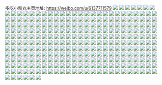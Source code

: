 多吃小粉丸主页地址: https://weibo.com/u/6137711579 
![](https://wx4.sinaimg.cn/mw2000/006Hnda3gy1h7fkpzluf7j30u0140jy0.jpg) 
![](https://wx4.sinaimg.cn/mw2000/006Hnda3gy1h719lgzk7tj30zo17vqar.jpg) 
![](https://wx4.sinaimg.cn/mw2000/006Hnda3gy1h6xndkvv93j31xg2pae81.jpg) 
![](https://wx4.sinaimg.cn/mw2000/006Hnda3gy1h6xndirdqmj32c03407wj.jpg) 
![](https://wx4.sinaimg.cn/mw2000/006Hnda3gy1h6i0twb35cj31sc1sctat.jpg) 
![](https://wx4.sinaimg.cn/mw2000/006Hnda3gy1h6i0tubtt9j31sc1sc0uw.jpg) 
![](https://wx4.sinaimg.cn/mw2000/006Hnda3gy1h6i0tyjpkgj31sc1sc76s.jpg) 
![](https://wx4.sinaimg.cn/mw2000/006Hnda3gy1h6i0u1qoo0j31sc1scn4w.jpg) 
![](https://wx4.sinaimg.cn/mw2000/006Hnda3gy1h6i0u4om0dj32c02c0dlw.jpg) 
![](https://wx4.sinaimg.cn/mw2000/006Hnda3gy1h6d4674nvtj30zo2560u4.jpg) 
![](https://wx4.sinaimg.cn/mw2000/006Hnda3gy1h6d45xw8oxj30zm0x478d.jpg) 
![](https://wx4.sinaimg.cn/mw2000/006Hnda3gy1h6d46cu6dzj30zm0ef75o.jpg) 
![](https://wx4.sinaimg.cn/mw2000/006Hnda3gy1h6d46daj8tj30zm17c43f.jpg) 
![](https://wx4.sinaimg.cn/mw2000/006Hnda3gy1h6d46caeesj30zo2564qq.jpg) 
![](https://wx4.sinaimg.cn/mw2000/006Hnda3gy1h631akv98zj31sc2dstbj.jpg) 
![](https://wx4.sinaimg.cn/mw2000/006Hnda3gy1h631b0nyvgj31hg0znjsx.jpg) 
![](https://wx4.sinaimg.cn/mw2000/006Hnda3gy1h631b41xxjj31sc2ds1kx.jpg) 
![](https://wx4.sinaimg.cn/mw2000/006Hnda3gy1h5rbjuuaunj31gg1ggkg8.jpg) 
![](https://wx4.sinaimg.cn/mw2000/006Hnda3gy1h5rbju2lc8j31gg1ggkbo.jpg) 
![](https://wx4.sinaimg.cn/mw2000/006Hnda3gy1h5rbjtcp3oj31gg1gge0r.jpg) 
![](https://wx4.sinaimg.cn/mw2000/006Hnda3gy1h5rbjvhagsj31gg1gge0x.jpg) 
![](https://wx4.sinaimg.cn/mw2000/006Hnda3gy1h5rbjz3kebj32c0340b2a.jpg) 
![](https://wx4.sinaimg.cn/mw2000/006Hnda3gy1h5rbjw73zgj31gg1ggtze.jpg) 
![](https://wx4.sinaimg.cn/mw2000/006Hnda3gy1h5rbjwvti9j31gg1ggqo8.jpg) 
![](https://wx4.sinaimg.cn/mw2000/006Hnda3gy1h5rbjy59dyj31gg1gge2y.jpg) 
![](https://wx4.sinaimg.cn/mw2000/006Hnda3gy1h5rbjxnkhej31gg1ggb29.jpg) 
![](https://wx4.sinaimg.cn/mw2000/006Hnda3gy1h5osgojldlj30zo1axwg8.jpg) 
![](https://wx4.sinaimg.cn/mw2000/006Hnda3gy1h5osgxwiyjj315o139qdt.jpg) 
![](https://wx4.sinaimg.cn/mw2000/006Hnda3gy1h5osgwsc49j30zm1it7bq.jpg) 
![](https://wx4.sinaimg.cn/mw2000/006Hnda3gy1h5osh5j2uij30zo1j41kx.jpg) 
![](https://wx4.sinaimg.cn/mw2000/006Hnda3gy1h5ch01vy4pj30zm16h442.jpg) 
![](https://wx4.sinaimg.cn/mw2000/006Hnda3gy1h5ch036p12j30zn16q42g.jpg) 
![](https://wx4.sinaimg.cn/mw2000/006Hnda3gy1h5ch01d138j30zo0ywwkr.jpg) 
![](https://wx4.sinaimg.cn/mw2000/006Hnda3gy1h5ch03nvmuj30zo0t50wb.jpg) 
![](https://wx4.sinaimg.cn/mw2000/006Hnda3gy1h55b7qha43j30zk0zk7fd.jpg) 
![](https://wx4.sinaimg.cn/mw2000/006Hnda3gy1h55b7rj9b8j30zk0zkdsh.jpg) 
![](https://wx4.sinaimg.cn/mw2000/006Hnda3gy1h55b7u6k0rj30u01hc4ef.jpg) 
![](https://wx4.sinaimg.cn/mw2000/006Hnda3gy1h55b7sd81cj31hc0u0h76.jpg) 
![](https://wx4.sinaimg.cn/mw2000/006Hnda3gy1h55b7tlszbj30k00p0js9.jpg) 
![](https://wx4.sinaimg.cn/mw2000/006Hnda3gy1h55b7sx9gjj30zo0nz77q.jpg) 
![](https://wx4.sinaimg.cn/mw2000/006Hnda3gy1h55b7yz928j30zo0rv0w3.jpg) 
![](https://wx4.sinaimg.cn/mw2000/006Hnda3gy1h51ynd1ngxj31rl2cr1kx.jpg) 
![](https://wx4.sinaimg.cn/mw2000/006Hnda3gy1h51yn9o21ij31sc2dshdu.jpg) 
![](https://wx4.sinaimg.cn/mw2000/006Hnda3gy1h51ynbiedzj31sc2dse82.jpg) 
![](https://wx4.sinaimg.cn/mw2000/006Hnda3gy1h51yn8n0m5j33402c01kz.jpg) 
![](https://wx4.sinaimg.cn/mw2000/006Hnda3gy1h51ynajkz7j31sc2ds1ky.jpg) 
![](https://wx4.sinaimg.cn/mw2000/006Hnda3gy1h51yncckz5j31sc2dsqv5.jpg) 
![](https://wx4.sinaimg.cn/mw2000/006Hnda3gy1h4ym1yyhw8j32c0340npe.jpg) 
![](https://wx4.sinaimg.cn/mw2000/006Hnda3gy1h4ym22ntngj32c0340e82.jpg) 
![](https://wx4.sinaimg.cn/mw2000/006Hnda3gy1h4ym2559ksj32c0340hdu.jpg) 
![](https://wx4.sinaimg.cn/mw2000/006Hnda3gy1h4ym26osbgj32c03401ky.jpg) 
![](https://wx4.sinaimg.cn/mw2000/006Hnda3gy1h4ym288tq8j32c0340x6p.jpg) 
![](https://wx4.sinaimg.cn/mw2000/006Hnda3gy1h4ym29x8roj32c0340hdu.jpg) 
![](https://wx4.sinaimg.cn/mw2000/006Hnda3gy1h4ym2coxv2j31sc1scnpd.jpg) 
![](https://wx4.sinaimg.cn/mw2000/006Hnda3gy1h4ym2j3e0yj32c02c0qv5.jpg) 
![](https://wx4.sinaimg.cn/mw2000/006Hnda3gy1h4ym2g30rdj31sc1scu0x.jpg) 
![](https://wx4.sinaimg.cn/mw2000/006Hnda3gy1h4xgpu64yaj32c02c01kz.jpg) 
![](https://wx4.sinaimg.cn/mw2000/006Hnda3gy1h4xgq425cij33402c0hdu.jpg) 
![](https://wx4.sinaimg.cn/mw2000/006Hnda3gy1h4xgpwqozqj33402c0hdw.jpg) 
![](https://wx4.sinaimg.cn/mw2000/006Hnda3gy1h4xgpzx9q6j32c02b9qv5.jpg) 
![](https://wx4.sinaimg.cn/mw2000/006Hnda3gy1h4xgq8aue5j33401r51ky.jpg) 
![](https://wx4.sinaimg.cn/mw2000/006Hnda3gy1h4xgq6vr6cj32c02c0qv5.jpg) 
![](https://wx4.sinaimg.cn/mw2000/006Hnda3ly1h3pirwarwij31sc1sc4jt.jpg) 
![](https://wx4.sinaimg.cn/mw2000/006Hnda3ly1h3piruhj3lj31sc1scwyl.jpg) 
![](https://wx4.sinaimg.cn/mw2000/006Hnda3ly1h3pirwtozwj31sc1scb29.jpg) 
![](https://wx4.sinaimg.cn/mw2000/006Hnda3ly1h3pirxllzmj31o51o5b29.jpg) 
![](https://wx4.sinaimg.cn/mw2000/006Hnda3ly1h3pirxv433j30v90y6ahs.jpg) 
![](https://wx4.sinaimg.cn/mw2000/006Hnda3gy1h2woy3skumj31sc2dshdu.jpg) 
![](https://wx4.sinaimg.cn/mw2000/006Hnda3gy1h2woyao8llj32c0340hdt.jpg) 
![](https://wx4.sinaimg.cn/mw2000/006Hnda3gy1h2woy6jikyj31sc2ds4qq.jpg) 
![](https://wx4.sinaimg.cn/mw2000/006Hnda3gy1h2woy215s0j32c0340u0x.jpg) 
![](https://wx4.sinaimg.cn/mw2000/006Hnda3gy1h2woy8jw0hj32c0340b2a.jpg) 
![](https://wx4.sinaimg.cn/mw2000/006Hnda3gy1h2woy05h1oj32c0340u0z.jpg) 
![](https://wx4.sinaimg.cn/mw2000/006Hnda3gy1h2woydpxsoj32c0340x6q.jpg) 
![](https://wx4.sinaimg.cn/mw2000/006Hnda3gy1h2woyg27wlj32c0340kjn.jpg) 
![](https://wx4.sinaimg.cn/mw2000/006Hnda3gy1h2woyj98mej32c0340kjn.jpg) 
![](https://wx4.sinaimg.cn/mw2000/006Hnda3gy1h2uainoonpj32c0340x6q.jpg) 
![](https://wx4.sinaimg.cn/mw2000/006Hnda3gy1h2uaikt6o5j326u26unpd.jpg) 
![](https://wx4.sinaimg.cn/mw2000/006Hnda3gy1h2uaiq2zu0j33402c0b2b.jpg) 
![](https://wx4.sinaimg.cn/mw2000/006Hnda3gy1h2uaitayqwj33402c0b2b.jpg) 
![](https://wx4.sinaimg.cn/mw2000/006Hnda3gy1h2uaiyzfvnj33402c0b2b.jpg) 
![](https://wx4.sinaimg.cn/mw2000/006Hnda3gy1h2uaiwq7ipj33402c0npe.jpg) 
![](https://wx4.sinaimg.cn/mw2000/006Hnda3gy1h2uaiuohpej32c03401ky.jpg) 
![](https://wx4.sinaimg.cn/mw2000/006Hnda3gy1h2uaj0vpwpj315o20xb29.jpg) 
![](https://wx4.sinaimg.cn/mw2000/006Hnda3gy1h2uaj1so14j315o2bcb29.jpg) 
![](https://wx4.sinaimg.cn/mw2000/006Hnda3gy1h1axi94n63j30zo1hitiw.jpg) 
![](https://wx4.sinaimg.cn/mw2000/006Hnda3gy1h19nzntd5xj31sc2dsu0x.jpg) 
![](https://wx4.sinaimg.cn/mw2000/006Hnda3gy1h19nzonh6rj31sc2ds1ky.jpg) 
![](https://wx4.sinaimg.cn/mw2000/006Hnda3gy1h19nzq6g55j31sc2ds1ky.jpg) 
![](https://wx4.sinaimg.cn/mw2000/006Hnda3gy1h171j3drzaj33402c07wk.jpg) 
![](https://wx4.sinaimg.cn/mw2000/006Hnda3gy1h171j7rdfhj31sc2dsu0x.jpg) 
![](https://wx4.sinaimg.cn/mw2000/006Hnda3gy1h171jhvu0xj32c02c0e84.jpg) 
![](https://wx4.sinaimg.cn/mw2000/006Hnda3gy1h171jeeaeqj32xe2727wk.jpg) 
![](https://wx4.sinaimg.cn/mw2000/006Hnda3gy1h171izvd03j33402c0u11.jpg) 
![](https://wx4.sinaimg.cn/mw2000/006Hnda3gy1h171iwqby3j31sc2ds7wi.jpg) 
![](https://wx4.sinaimg.cn/mw2000/006Hnda3gy1h171j605y2j32c033yqv6.jpg) 
![](https://wx4.sinaimg.cn/mw2000/006Hnda3gy1h08s7we6c4j32c03407wh.jpg) 
![](https://wx4.sinaimg.cn/mw2000/006Hnda3gy1h08s7xzrksj32c03401ky.jpg) 
![](https://wx4.sinaimg.cn/mw2000/006Hnda3gy1h08s7yuflsj32c0340x6p.jpg) 
![](https://wx4.sinaimg.cn/mw2000/006Hnda3gy1h08s7zzm5mj31sc2dskjm.jpg) 
![](https://wx4.sinaimg.cn/mw2000/006Hnda3gy1gzi6dy9c3qj32zl28px6q.jpg) 
![](https://wx4.sinaimg.cn/mw2000/006Hnda3gy1gzi6dzxzf4j32vl25q7wj.jpg) 
![](https://wx4.sinaimg.cn/mw2000/006Hnda3gy1gzi6dw5gncj32vv25xb2b.jpg) 
![](https://wx4.sinaimg.cn/mw2000/006Hnda3gy1gzi6e6hr1oj32c01r0npe.jpg) 
![](https://wx4.sinaimg.cn/mw2000/006Hnda3gy1gzi6e2mmkzj33402c07wj.jpg) 
![](https://wx4.sinaimg.cn/mw2000/006Hnda3gy1gzi6e4i9yej32tr24cx6q.jpg) 
![](https://wx4.sinaimg.cn/mw2000/006Hnda3gy1gzi6du58kvj33402c04qr.jpg) 
![](https://wx4.sinaimg.cn/mw2000/006Hnda3gy1gzi6drcgekj32c0340kjm.jpg) 
![](https://wx4.sinaimg.cn/mw2000/006Hnda3gy1gzi6e9imtvj32402tcqv6.jpg) 
![](https://wx4.sinaimg.cn/mw2000/006Hnda3ly1gyx9tn7vzcj32c02c0hdt.jpg) 
![](https://wx4.sinaimg.cn/mw2000/006Hnda3ly1gyx9toz86qj32402tc1ky.jpg) 
![](https://wx4.sinaimg.cn/mw2000/006Hnda3ly1gyx9tqaoqlj32c0340e82.jpg) 
![](https://wx4.sinaimg.cn/mw2000/006Hnda3ly1gyx9tli95bj32402tc7wh.jpg) 
![](https://wx4.sinaimg.cn/mw2000/006Hnda3ly1gyx9tr5qyhj32c02c01ky.jpg) 
![](https://wx4.sinaimg.cn/mw2000/006Hnda3ly1gyx9tmdf41j32yo3y8b2b.jpg) 
![](https://wx4.sinaimg.cn/mw2000/006Hnda3ly1gyx9tkhtfwj31r733ze77.jpg) 
![](https://wx4.sinaimg.cn/mw2000/006Hnda3ly1gyx9tl0h78j31nl341tyn.jpg) 
![](https://wx4.sinaimg.cn/mw2000/006Hnda3ly1gyx9trl16dj30tz0vntnr.jpg) 
![](https://wx4.sinaimg.cn/mw2000/006Hnda3gy1gyr61dt79dj32c0340e82.jpg) 
![](https://wx4.sinaimg.cn/mw2000/006Hnda3gy1gyr61blvtrj31sc2ds4qq.jpg) 
![](https://wx4.sinaimg.cn/mw2000/006Hnda3gy1gyr61fvo2kj32c03404qq.jpg) 
![](https://wx4.sinaimg.cn/mw2000/006Hnda3gy1gyr618bhikj30tz132ngp.jpg) 
![](https://wx4.sinaimg.cn/mw2000/006Hnda3gy1gyr61927z0j30tz0vhag8.jpg) 
![](https://wx4.sinaimg.cn/mw2000/006Hnda3gy1gyr619nkwpj30tz0ukdu4.jpg) 
![](https://wx4.sinaimg.cn/mw2000/006Hnda3gy1gyr61l8ni0j33402c0npg.jpg) 
![](https://wx4.sinaimg.cn/mw2000/006Hnda3gy1gyr61il1eaj33402c04qt.jpg) 
![](https://wx4.sinaimg.cn/mw2000/006Hnda3gy1gyr61o5ih8j33402c0e84.jpg) 
![](https://wx4.sinaimg.cn/mw2000/006Hnda3gy1gykgtalfovj33402c04qs.jpg) 
![](https://wx4.sinaimg.cn/mw2000/006Hnda3gy1gykgt78bgtj33402c0x6r.jpg) 
![](https://wx4.sinaimg.cn/mw2000/006Hnda3gy1gykgtdliu5j33402c0kjn.jpg) 
![](https://wx4.sinaimg.cn/mw2000/006Hnda3gy1gykgtfjvgoj32c02c04qq.jpg) 
![](https://wx4.sinaimg.cn/mw2000/006Hnda3gy1gykgtiqln0j33402c0u10.jpg) 
![](https://wx4.sinaimg.cn/mw2000/006Hnda3gy1gykgtkwa54j33402c0e82.jpg) 
![](https://wx4.sinaimg.cn/mw2000/006Hnda3gy1gykgtndrgzj33402c0npe.jpg) 
![](https://wx4.sinaimg.cn/mw2000/006Hnda3gy1gykgtoxtzoj32c02c0u0x.jpg) 
![](https://wx4.sinaimg.cn/mw2000/006Hnda3gy1gykgtqucm3j33402c07wi.jpg) 
![](https://wx4.sinaimg.cn/mw2000/006Hnda3gy1gyhya41nd0j32c0340qv5.jpg) 
![](https://wx4.sinaimg.cn/mw2000/006Hnda3gy1gyhyadcthjj31o0280b29.jpg) 
![](https://wx4.sinaimg.cn/mw2000/006Hnda3gy1gyhya8lcwxj32c0340hdu.jpg) 
![](https://wx4.sinaimg.cn/mw2000/006Hnda3gy1gyhya6fpknj32c0340u0x.jpg) 
![](https://wx4.sinaimg.cn/mw2000/006Hnda3gy1gyhyaf2ywxj31o0280b29.jpg) 
![](https://wx4.sinaimg.cn/mw2000/006Hnda3gy1gyhyab8l1wj32c03401kz.jpg) 
![](https://wx4.sinaimg.cn/mw2000/006Hnda3ly1gxxhmbavtlj30yk0u0k7i.jpg) 
![](https://wx4.sinaimg.cn/mw2000/006Hnda3gy1gw7pwu08x9j30u014079t.jpg) 
![](https://wx4.sinaimg.cn/mw2000/006Hnda3gy1gw7pysweezj30u00u3jve.jpg) 
![](https://wx4.sinaimg.cn/mw2000/006Hnda3gy1gw7pz9rm04j30u00u0q5v.jpg) 
![](https://wx4.sinaimg.cn/mw2000/006Hnda3gy1gw7pvils9hj32yo1o0x6p.jpg) 
![](https://wx4.sinaimg.cn/mw2000/006Hnda3gy1gw7pvcaicaj32c0340qv6.jpg) 
![](https://wx4.sinaimg.cn/mw2000/006Hnda3gy1gw7pvnhn90j33402c0e83.jpg) 
![](https://wx4.sinaimg.cn/mw2000/006Hnda3gy1guwunyg1z9j62io1w0x6p02.jpg) 
![](https://wx4.sinaimg.cn/mw2000/006Hnda3gy1guwunzw3svj62io1w0qv502.jpg) 
![](https://wx4.sinaimg.cn/mw2000/006Hnda3gy1guwuo1wlijj62io1w0hdt02.jpg) 
![](https://wx4.sinaimg.cn/mw2000/006Hnda3gy1guwunry8rij62c0340kjm02.jpg) 
![](https://wx4.sinaimg.cn/mw2000/006Hnda3gy1guwunu4yh7j62c0340npe02.jpg) 
![](https://wx4.sinaimg.cn/mw2000/006Hnda3gy1guwunw0pnbj62c0340b2b02.jpg) 
![](https://wx4.sinaimg.cn/mw2000/006Hnda3gy1gu77bc2v96j32c03401ky.jpg) 
![](https://wx4.sinaimg.cn/mw2000/006Hnda3gy1gu77be374xj32c03401ky.jpg) 
![](https://wx4.sinaimg.cn/mw2000/006Hnda3gy1gu77b2tb0mj32c0340qv6.jpg) 
![](https://wx4.sinaimg.cn/mw2000/006Hnda3gy1gu77b87qb7j32c0340x6q.jpg) 
![](https://wx4.sinaimg.cn/mw2000/006Hnda3gy1gu77b3wkn6j32ds1schdt.jpg) 
![](https://wx4.sinaimg.cn/mw2000/006Hnda3gy1gu77bajfv6j32c0340u0y.jpg) 
![](https://wx4.sinaimg.cn/mw2000/006Hnda3gy1gu77b66prlj32c0340x6q.jpg) 
![](https://wx4.sinaimg.cn/mw2000/006Hnda3gy1gu77bgq2z5j32c02bzhdu.jpg) 
![](https://wx4.sinaimg.cn/mw2000/006Hnda3gy1gu77bfqjclj326f2wlb2c.jpg) 
![](https://wx4.sinaimg.cn/mw2000/006Hnda3gy1gty06whn30j30tz0vvarz.jpg) 
![](https://wx4.sinaimg.cn/mw2000/006Hnda3gy1gty06xbzcpj30tz0vyavc.jpg) 
![](https://wx4.sinaimg.cn/mw2000/006Hnda3gy1gty06y5wx6j30tz0ntan4.jpg) 
![](https://wx4.sinaimg.cn/mw2000/006Hnda3gy1gty06yp1uij30u00v3grv.jpg) 
![](https://wx4.sinaimg.cn/mw2000/006Hnda3gy1gty06z87n1j30u00yhtfs.jpg) 
![](https://wx4.sinaimg.cn/mw2000/006Hnda3gy1gty06vjjq2j30tz0rqtcb.jpg) 
![](https://wx4.sinaimg.cn/mw2000/006Hnda3gy1gtlan25s36j31e022hdsn.jpg) 
![](https://wx4.sinaimg.cn/mw2000/006Hnda3gy1gtlan64bn5j31sc2dsqv5.jpg) 
![](https://wx4.sinaimg.cn/mw2000/006Hnda3gy1gtlan3buc1j31e022haov.jpg) 
![](https://wx4.sinaimg.cn/mw2000/006Hnda3gy1gtlan6rsl9j30u014013e.jpg) 
![](https://wx4.sinaimg.cn/mw2000/006Hnda3gy1gtlan82qw5j31ae0u0n7t.jpg) 
![](https://wx4.sinaimg.cn/mw2000/006Hnda3gy1gtlan7g8mvj30u0140aiz.jpg) 
![](https://wx4.sinaimg.cn/mw2000/006Hnda3gy1gtlanb58npj32c0340x6q.jpg) 
![](https://wx4.sinaimg.cn/mw2000/006Hnda3gy1gtlan3v228j30s80s5n6e.jpg) 
![](https://wx4.sinaimg.cn/mw2000/006Hnda3gy1gtlandcnuoj32c02c01ky.jpg) 
![](https://wx4.sinaimg.cn/mw2000/006Hnda3gy1gtjxglulkzj30tz12jh3y.jpg) 
![](https://wx4.sinaimg.cn/mw2000/006Hnda3gy1gtjxgmehh2j30tz0g0gt8.jpg) 
![](https://wx4.sinaimg.cn/mw2000/006Hnda3gy1gtjxgnu20gj30tz0fw10a.jpg) 
![](https://wx4.sinaimg.cn/mw2000/006Hnda3gy1gtjxgp0f45j30ty0rqql1.jpg) 
![](https://wx4.sinaimg.cn/mw2000/006Hnda3gy1gtjxgrlnekj30u00zye2v.jpg) 
![](https://wx4.sinaimg.cn/mw2000/006Hnda3gy1gtjxgsopr2j30ty0p4wuf.jpg) 
![](https://wx4.sinaimg.cn/mw2000/006Hnda3gy1gtjxgu2yhcj30u013q1ib.jpg) 
![](https://wx4.sinaimg.cn/mw2000/006Hnda3gy1gtjxgq6d3uj30tz0zl7rd.jpg) 
![](https://wx4.sinaimg.cn/mw2000/006Hnda3gy1gtjxguplxvj30ty13stdp.jpg) 
![](https://wx4.sinaimg.cn/mw2000/006Hnda3gy1gthglamvt5j32c0340kjm.jpg) 
![](https://wx4.sinaimg.cn/mw2000/006Hnda3gy1gthgldi7tdj32c0340kjn.jpg) 
![](https://wx4.sinaimg.cn/mw2000/006Hnda3gy1gthgpjsi27j32c0340e84.jpg) 
![](https://wx4.sinaimg.cn/mw2000/006Hnda3gy1gtfony1m7ej31t42eskjl.jpg) 
![](https://wx4.sinaimg.cn/mw2000/006Hnda3gy1gtfonz27nuj31zs1zse7s.jpg) 
![](https://wx4.sinaimg.cn/mw2000/006Hnda3gy1gtfoo003shj32402407wh.jpg) 
![](https://wx4.sinaimg.cn/mw2000/006Hnda3gy1gtfoo0el4rj31900u0myk.jpg) 
![](https://wx4.sinaimg.cn/mw2000/006Hnda3gy1gtfoo197tyj3240240nnh.jpg) 
![](https://wx4.sinaimg.cn/mw2000/006Hnda3gy1gtfoo20dmrj32tc1aoh6i.jpg) 
![](https://wx4.sinaimg.cn/mw2000/006Hnda3gy1gtfonwlgq7j32402tcx6q.jpg) 
![](https://wx4.sinaimg.cn/mw2000/006Hnda3gy1gtfonuwp8aj31vr1vqu0x.jpg) 
![](https://wx4.sinaimg.cn/mw2000/006Hnda3gy1gtfonx0jn3j32402tcq8v.jpg) 
![](https://wx4.sinaimg.cn/mw2000/006Hnda3gy1gtd9dngw17j32c03401ky.jpg) 
![](https://wx4.sinaimg.cn/mw2000/006Hnda3gy1gtd9dd3z6tj32io1w0npe.jpg) 
![](https://wx4.sinaimg.cn/mw2000/006Hnda3gy1gtd9dgddzdj32c02c07wh.jpg) 
![](https://wx4.sinaimg.cn/mw2000/006Hnda3gy1gtd9dk86kaj31901o07j9.jpg) 
![](https://wx4.sinaimg.cn/mw2000/006Hnda3gy1gtd9dibe7gj31w02iokjm.jpg) 
![](https://wx4.sinaimg.cn/mw2000/006Hnda3gy1gtd9gqp3w1j31sb1scnpd.jpg) 
![](https://wx4.sinaimg.cn/mw2000/006Hnda3gy1gtd9djir3gj315o1qi4qp.jpg) 
![](https://wx4.sinaimg.cn/mw2000/006Hnda3gy1gtd9dlpentj31o0190x6p.jpg) 
![](https://wx4.sinaimg.cn/mw2000/006Hnda3gy1gtd9grloz6j32402tcb29.jpg) 
![](https://wx4.sinaimg.cn/mw2000/006Hnda3gy1gt9w4m22ahj30u00rn106.jpg) 
![](https://wx4.sinaimg.cn/mw2000/006Hnda3gy1gt9w4mxtqhj30tz0n6dsy.jpg) 
![](https://wx4.sinaimg.cn/mw2000/006Hnda3gy1gt9w4qtmirj30tj1bj4qp.jpg) 
![](https://wx4.sinaimg.cn/mw2000/006Hnda3gy1gt9w4nk9wkj30u00w2wl1.jpg) 
![](https://wx4.sinaimg.cn/mw2000/006Hnda3gy1gt9w4o3lcbj30tz0wdnc1.jpg) 
![](https://wx4.sinaimg.cn/mw2000/006Hnda3gy1gt9w4oyymhj30tz0fztgx.jpg) 
![](https://wx4.sinaimg.cn/mw2000/006Hnda3gy1gt9w5gmm5ij30tz0zuaqq.jpg) 
![](https://wx4.sinaimg.cn/mw2000/006Hnda3gy1gt9w4pfg5bj30tj0jddov.jpg) 
![](https://wx4.sinaimg.cn/mw2000/006Hnda3gy1gt9w4q0mzyj30tj0sk18e.jpg) 
![](https://wx4.sinaimg.cn/mw2000/006Hnda3gy1gr37rd2gwqj321s32o1kz.jpg) 
![](https://wx4.sinaimg.cn/mw2000/006Hnda3gy1gr37riubw9j321o32ikjn.jpg) 
![](https://wx4.sinaimg.cn/mw2000/006Hnda3gy1gr37roizx7j621s32ob2b02.jpg) 
![](https://wx4.sinaimg.cn/mw2000/006Hnda3gy1gr37rvbznwj321s32ox6q.jpg) 
![](https://wx4.sinaimg.cn/mw2000/006Hnda3gy1gr37sgn18cj321s32onpf.jpg) 
![](https://wx4.sinaimg.cn/mw2000/006Hnda3gy1gr37s53jhlj321s32oe83.jpg) 
![](https://wx4.sinaimg.cn/mw2000/006Hnda3gy1gr37sltw6wj321s32o4qr.jpg) 
![](https://wx4.sinaimg.cn/mw2000/006Hnda3gy1gr37sq9zl5j321s32ob2b.jpg) 
![](https://wx4.sinaimg.cn/mw2000/006Hnda3gy1gr37svifljj321s32ob2b.jpg) 
![](https://wx4.sinaimg.cn/mw2000/006Hnda3gy1gr37t076ybj321s32okjn.jpg) 
![](https://wx4.sinaimg.cn/mw2000/006Hnda3gy1gr37t46avnj321r32se83.jpg) 
![](https://wx4.sinaimg.cn/mw2000/006Hnda3gy1gr37t9ogukj321s32ohdv.jpg) 
![](https://wx4.sinaimg.cn/mw2000/006Hnda3gy1gr37tgfzapj321s32ou0y.jpg) 
![](https://wx4.sinaimg.cn/mw2000/006Hnda3gy1gr37tld77cj321r32nkjn.jpg) 
![](https://wx4.sinaimg.cn/mw2000/006Hnda3gy1gr37tsu55ij321s32onpf.jpg) 
![](https://wx4.sinaimg.cn/mw2000/006Hnda3gy1gprjy00e7rj32c0340qv6.jpg) 
![](https://wx4.sinaimg.cn/mw2000/006Hnda3gy1gprjy46b3qj31lt17du0x.jpg) 
![](https://wx4.sinaimg.cn/mw2000/006Hnda3gy1gprjyct9n7j33402c0x6u.jpg) 
![](https://wx4.sinaimg.cn/mw2000/006Hnda3gy1gprjyiauzpj33402c01l3.jpg) 
![](https://wx4.sinaimg.cn/mw2000/006Hnda3gy1gprjyxlzijj32c0340e85.jpg) 
![](https://wx4.sinaimg.cn/mw2000/006Hnda3gy1gprjynb63qj32vu25vb2e.jpg) 
![](https://wx4.sinaimg.cn/mw2000/006Hnda3gy1gprjytergsj33402c0x6u.jpg) 
![](https://wx4.sinaimg.cn/mw2000/006Hnda3gy1gprjz3cqkjj333421ohdz.jpg) 
![](https://wx4.sinaimg.cn/mw2000/006Hnda3gy1gprjz7lk1lj33402c0kjo.jpg) 
![](https://wx4.sinaimg.cn/mw2000/006Hnda3gy1gp9uc5isd1j31w02iob2b.jpg) 
![](https://wx4.sinaimg.cn/mw2000/006Hnda3gy1gp9uc777qpj31sb1scnpe.jpg) 
![](https://wx4.sinaimg.cn/mw2000/006Hnda3gy1gp9uc983mej31w22iqqv7.jpg) 
![](https://wx4.sinaimg.cn/mw2000/006Hnda3gy1gp9uca6vqsj31mw0xc7wh.jpg) 
![](https://wx4.sinaimg.cn/mw2000/006Hnda3gy1gp9ucbparuj31mw0xcb29.jpg) 
![](https://wx4.sinaimg.cn/mw2000/006Hnda3gy1gp9uccvm2nj31mw0xchdt.jpg) 
![](https://wx4.sinaimg.cn/mw2000/006Hnda3gy1gp9uchc1ayj32c0340b2d.jpg) 
![](https://wx4.sinaimg.cn/mw2000/006Hnda3gy1gp9ucieyk2j31mw0xc4qp.jpg) 
![](https://wx4.sinaimg.cn/mw2000/006Hnda3gy1gp9ucemz5ij32c02bze84.jpg) 
![](https://wx4.sinaimg.cn/mw2000/006Hnda3ly1gm55m3iuvbj31ng278hdt.jpg) 
![](https://wx4.sinaimg.cn/mw2000/006Hnda3ly1gm55nqecbdj31w02io1ky.jpg) 
![](https://wx4.sinaimg.cn/mw2000/006Hnda3ly1gm55o01o14j31w02ioqv6.jpg) 
![](https://wx4.sinaimg.cn/mw2000/006Hnda3ly1gm55ohpvhvj31w02ioqv8.jpg) 
![](https://wx4.sinaimg.cn/mw2000/006Hnda3ly1gm55owiu2yj31w02iob2d.jpg) 
![](https://wx4.sinaimg.cn/mw2000/006Hnda3ly1gm55pc8gqsj31w02iokjo.jpg) 
![](https://wx4.sinaimg.cn/mw2000/006Hnda3ly1gm55pn3amqj31w02io4qr.jpg) 
![](https://wx4.sinaimg.cn/mw2000/006Hnda3ly1gm55qmdd0ej32c0340kjo.jpg) 
![](https://wx4.sinaimg.cn/mw2000/006Hnda3ly1gm55q0t4phj31w02iob2b.jpg) 
![](https://wx4.sinaimg.cn/mw2000/006Hnda3ly1gks7niyww3j31sc2dse83.jpg) 
![](https://wx4.sinaimg.cn/mw2000/006Hnda3ly1gks7omknj6j315o1jkkjl.jpg) 
![](https://wx4.sinaimg.cn/mw2000/006Hnda3ly1gks7nlf0s3j31sc2dsnpf.jpg) 
![](https://wx4.sinaimg.cn/mw2000/006Hnda3ly1gks7nn7ypaj32c0340u10.jpg) 
![](https://wx4.sinaimg.cn/mw2000/006Hnda3ly1gks7oncgi0j31jk15okjl.jpg) 
![](https://wx4.sinaimg.cn/mw2000/006Hnda3ly1gks7np76mrj32c0340e85.jpg) 
![](https://wx4.sinaimg.cn/mw2000/006Hnda3ly1gks7nqhy17j32c02c0npe.jpg) 
![](https://wx4.sinaimg.cn/mw2000/006Hnda3ly1gks7onyoqpj31jk15ohdt.jpg) 
![](https://wx4.sinaimg.cn/mw2000/006Hnda3ly1gks7nrlaloj32c02c0qv6.jpg) 
![](https://wx4.sinaimg.cn/mw2000/006Hnda3gy1gjdroppj27j315o1qi4qq.jpg) 
![](https://wx4.sinaimg.cn/mw2000/006Hnda3gy1gjdros5yvlj315o1qi7wi.jpg) 
![](https://wx4.sinaimg.cn/mw2000/006Hnda3gy1gjdrox9lsuj31w02io1l1.jpg) 
![](https://wx4.sinaimg.cn/mw2000/006Hnda3gy1gjdrp146oyj31w02iokjo.jpg) 
![](https://wx4.sinaimg.cn/mw2000/006Hnda3ly1gj25llix3aj32402tcnpe.jpg) 
![](https://wx4.sinaimg.cn/mw2000/006Hnda3ly1gj25l0t7zrj31sa1sa7wj.jpg) 
![](https://wx4.sinaimg.cn/mw2000/006Hnda3ly1gj25mf0lfrj32402tcnpe.jpg) 
![](https://wx4.sinaimg.cn/mw2000/006Hnda3ly1gj25mhy1psj32io1cd4qp.jpg) 
![](https://wx4.sinaimg.cn/mw2000/006Hnda3ly1gj25l1prioj30k00mq0tv.jpg) 
![](https://wx4.sinaimg.cn/mw2000/006Hnda3ly1gj25mk68y2j32io1cdb29.jpg) 
![](https://wx4.sinaimg.cn/mw2000/006Hnda3ly1gj25moxmgrj32c0340hdu.jpg) 
![](https://wx4.sinaimg.cn/mw2000/006Hnda3ly1gj25n28za3j32761gqx6q.jpg) 
![](https://wx4.sinaimg.cn/mw2000/006Hnda3ly1gj25n6ngi1j32c0340e82.jpg) 
![](https://wx4.sinaimg.cn/mw2000/006Hnda3ly1ghrkz0jb3uj31w01w04qs.jpg) 
![](https://wx4.sinaimg.cn/mw2000/006Hnda3ly1ghrkz65tn5j31w01w0hdv.jpg) 
![](https://wx4.sinaimg.cn/mw2000/006Hnda3ly1ghrkz7zvgtj316o16oqv5.jpg) 
![](https://wx4.sinaimg.cn/mw2000/006Hnda3ly1gg7eji3w63j31jk1jk4qq.jpg) 
![](https://wx4.sinaimg.cn/mw2000/006Hnda3ly1gc93cvie75j315o1qi4qp.jpg) 
![](https://wx4.sinaimg.cn/mw2000/006Hnda3ly1gc93cvvd78j309s09kmxr.jpg) 
